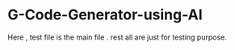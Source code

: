 # G-Code-Generator-using-AI

Here , test file is the main file . rest all are just for testing purpose.

